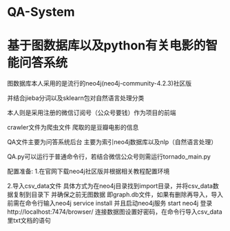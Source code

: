 # QA-System
# 基于图数据库以及python有关电影的智能问答系统
图数据库本人采用的是流行的neo4j(neo4j-community-4.2.3)社区版 

并结合jieba分词以及sklearn包对自然语言处理分类

本人则是采用注册的微信订阅号（公众号要钱）作为项目的前端

crawler文件为爬虫文件 爬取的是豆瓣电影的信息

QA文件主要为问答系统后台 主要为索引neo4j数据库以及nlp（自然语言处理）

QA.py可以运行于普通命令行，若结合微信公众号则需运行tornado_main.py


配置准备:
1.在官网下载neo4j社区版并根据相关教程配置环境

2.导入csv_data文件
具体方式为在neo4j目录找到import目录，并将csv_data数据复制到目录下
并确保之前无图数据 即graph.db文件，如果有删除再导入，导入前需在命令行输入neo4j service install
并且启动neo4j服务 start neo4j
登录http://localhost:7474/browser/
连接数据图设置好密码，在命令行导入csv_data里txt文档的语句
